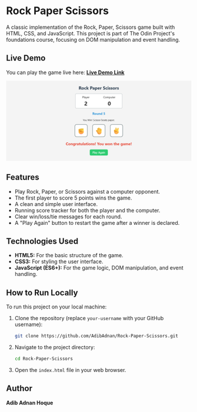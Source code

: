 # Rock Paper Scissors

A classic implementation of the Rock, Paper, Scissors game built with HTML, CSS, and JavaScript. This project is part of The Odin Project's foundations course, focusing on DOM manipulation and event handling.

## Live Demo

You can play the game live here: **[Live Demo Link](https://adibadnan.github.io/Rock-Paper-Scissors/)**



![Game Screenshot](./Screenshot.png)


## Features

- Play Rock, Paper, or Scissors against a computer opponent.
- The first player to score 5 points wins the game.
- A clean and simple user interface.
- Running score tracker for both the player and the computer.
- Clear win/loss/tie messages for each round.
- A "Play Again" button to restart the game after a winner is declared.

## Technologies Used

- **HTML5:** For the basic structure of the game.
- **CSS3:** For styling the user interface.
- **JavaScript (ES6+):** For the game logic, DOM manipulation, and event handling.

## How to Run Locally

To run this project on your local machine:

1.  Clone the repository (replace `your-username` with your GitHub username):
    ```bash
    git clone https://github.com/AdibAdnan/Rock-Paper-Scissors.git
    ```
2.  Navigate to the project directory:
    ```bash
    cd Rock-Paper-Scissors
    ```
3.  Open the `index.html` file in your web browser.

## Author

 **Adib Adnan Hoque**
